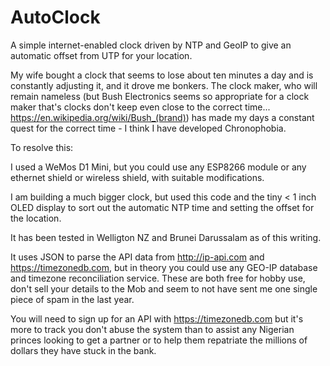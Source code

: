 # AutoClock

A simple internet-enabled clock driven by NTP and GeoIP to give an automatic offset from UTP for your location.

My wife bought a clock that seems to lose about ten minutes a day and is constantly adjusting it, and it drove me bonkers. The clock maker, who will remain nameless (but Bush Electronics seems so appropriate for a clock maker that's clocks don't keep even close to the correct time... https://en.wikipedia.org/wiki/Bush_(brand)) has made my days a constant quest for the correct time - I think I have developed Chronophobia.

To resolve this:

I used a WeMos D1 Mini, but you could use any ESP8266 module or any ethernet shield or wireless shield, with suitable modifications.

I am building a much bigger clock, but used this code and the tiny < 1 inch OLED display to sort out the automatic NTP time and setting the offset for the location.

It has been tested in Welligton NZ and Brunei Darussalam as of this writing.

It uses JSON to parse the API data from http://ip-api.com and https://timezonedb.com, but in theory you could use any
GEO-IP database and timezone reconciliation service. These are both free for hobby use, don't sell your details to 
the Mob and seem to not have sent me one single piece of spam in the last year. 

You will need to sign up for an API with https://timezonedb.com but it's more to track you don't abuse the system than 
to assist any Nigerian princes looking to get a partner or to help them repatriate the millions of dollars they have stuck
in the bank.
